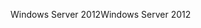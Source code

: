<span data-ttu-id="14694-101">Windows Server 2012</span><span class="sxs-lookup"><span data-stu-id="14694-101">Windows Server 2012</span></span>